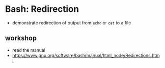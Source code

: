 # Bash: Redirection
* demonstrate redirection of output from `echo` or `cat` to a file

## workshop
* read the manual
* https://www.gnu.org/software/bash/manual/html_node/Redirections.html
